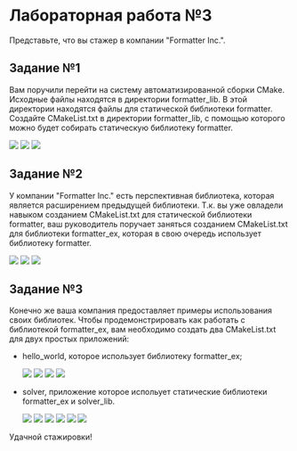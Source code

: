 # Лабораторная работа №3
  Представьте, что вы стажер в компании "Formatter Inc.".
## Задание №1
Вам поручили перейти на систему автоматизированной сборки CMake. Исходные файлы находятся в директории formatter_lib. В этой директории находятся файлы для статической библиотеки formatter. Создайте CMakeList.txt в директории formatter_lib, с помощью которого можно будет собирать статическую библиотеку formatter.

![](https://github.com/sippyuy/timp3/blob/main/screens/1.png)
![](https://github.com/sippyuy/timp3/blob/main/screens/2.png)
![](https://github.com/sippyuy/timp3/blob/main/screens/3.png)

## Задание №2
У компании "Formatter Inc." есть перспективная библиотека, которая является расширением предыдущей библиотеки. Т.к. вы уже овладели навыком созданием CMakeList.txt для статической библиотеки formatter, ваш руководитель поручает заняться созданием CMakeList.txt для библиотеки formatter_ex, которая в свою очередь использует библиотеку formatter.

![](https://github.com/sippyuy/timp3/blob/main/screens/5.png)
![](https://github.com/sippyuy/timp3/blob/main/screens/4.png)
![](https://github.com/sippyuy/timp3/blob/main/screens/6.png)

## Задание №3
Конечно же ваша компания предоставляет примеры использования своих библиотек. Чтобы продемонстрировать как работать с библиотекой formatter_ex, вам необходимо создать два CMakeList.txt для двух простых приложений:

  - hello_world, которое использует библиотеку formatter_ex;
    
    ![](https://github.com/sippyuy/timp3/blob/main/screens/8.png)
    ![](https://github.com/sippyuy/timp3/blob/main/screens/7.png)
    ![](https://github.com/sippyuy/timp3/blob/main/screens/9.png)
    ![](https://github.com/sippyuy/timp3/blob/main/screens/10.png)
    
  - solver, приложение которое испольует статические библиотеки formatter_ex и solver_lib.
  
    ![](https://github.com/sippyuy/timp3/blob/main/screens/12.png)
    ![](https://github.com/sippyuy/timp3/blob/main/screens/11.png)
    ![](https://github.com/sippyuy/timp3/blob/main/screens/14.png)
    ![](https://github.com/sippyuy/timp3/blob/main/screens/13.png)
    ![](https://github.com/sippyuy/timp3/blob/main/screens/15.png)
    ![](https://github.com/sippyuy/timp3/blob/main/screens/16.png)

Удачной стажировки!
